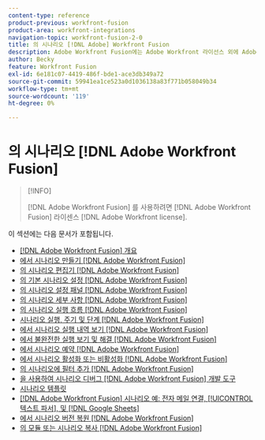 ```yaml
---
content-type: reference
product-previous: workfront-fusion
product-area: workfront-integrations
navigation-topic: workfront-fusion-2-0
title: 의 시나리오 [!DNL Adobe] Workfront Fusion
description: Adobe Workfront Fusion에는 Adobe Workfront 라이선스 외에 Adobe Workfront Fusion 라이센스가 필요합니다.
author: Becky
feature: Workfront Fusion
exl-id: 6e181c07-4419-486f-bde1-ace3db349a72
source-git-commit: 59941ea1ce523a0d1036138a83f771b058049b34
workflow-type: tm+mt
source-wordcount: '119'
ht-degree: 0%

---
```


# 의 시나리오 [!DNL Adobe Workfront Fusion]

>[!INFO]
>
>[!DNL Adobe Workfront Fusion] 를 사용하려면 [!DNL Adobe Workfront Fusion] 라이센스 [!DNL Adobe Workfront license].

이 섹션에는 다음 문서가 포함됩니다.

* [[!DNL Adobe Workfront Fusion] 개요](../../workfront-fusion/scenarios/scenario-overview.md)
* [에서 시나리오 만들기 [!DNL Adobe Workfront Fusion]](../../workfront-fusion/scenarios/create-a-scenario.md)
* [의 시나리오 편집기 [!DNL Adobe Workfront Fusion]](../../workfront-fusion/scenarios/scenario-editor.md)
* [의 기본 시나리오 설정 [!DNL Adobe Workfront Fusion]](../../workfront-fusion/scenarios/basic-scenario-settings.md)
* [의 시나리오 설정 패널 [!DNL Adobe Workfront Fusion]](../../workfront-fusion/scenarios/scenario-settings-panel.md)
* [의 시나리오 세부 사항 [!DNL Adobe Workfront Fusion]](../../workfront-fusion/scenarios/scenario-detail.md)
* [의 시나리오 실행 흐름 [!DNL Adobe Workfront Fusion]](../../workfront-fusion/scenarios/scenario-execution-flow.md)
* [시나리오 실행, 주기 및 단계 [!DNL Adobe Workfront Fusion]](../../workfront-fusion/scenarios/scenario-execution-cycles-phases.md)
* [에서 시나리오 실행 내역 보기 [!DNL Adobe Workfront Fusion]](../../workfront-fusion/scenarios/view-scenario-execution-history.md)
* [에서 불완전한 실행 보기 및 해결 [!DNL Adobe Workfront Fusion]](../../workfront-fusion/scenarios/view-and-resolve-incomplete-executions.md)
* [에서 시나리오 예약 [!DNL Adobe Workfront Fusion]](../../workfront-fusion/scenarios/schedule-a-scenario.md)
* [에서 시나리오 활성화 또는 비활성화 [!DNL Adobe Workfront Fusion]](../../workfront-fusion/scenarios/activate-or-inactivate-scenario.md)
* [의 시나리오에 필터 추가 [!DNL Adobe Workfront Fusion]](../../workfront-fusion/scenarios/add-a-filter-to-a-scenario.md)
* [을 사용하여 시나리오 디버그 [!DNL Adobe Workfront Fusion] 개발 도구](../../workfront-fusion/scenarios/debug-scenarios-with-dev-tool.md)
* [시나리오 템플릿](../../workfront-fusion/scenarios/templates/fusion-templates.md)
* [[!DNL Adobe Workfront Fusion] 시나리오 예: 전자 메일 연결, [!UICONTROL 텍스트 파서], 및 [!DNL Google Sheets]](../../workfront-fusion/scenarios/example-connect-email-text-parser-gsheets.md)
* [에서 시나리오 버전 복원 [!DNL Adobe Workfront Fusion]](../../workfront-fusion/scenarios/restore-a-scenario-version.md)
* [의 모듈 또는 시나리오 복사 [!DNL Adobe Workfront Fusion]](../../workfront-fusion/scenarios/copy-modules-or-scenarios.md)
